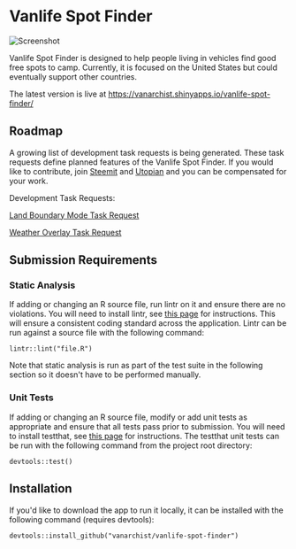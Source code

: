 # Vanlife Spot Finder

![Screenshot](https://i.imgur.com/SeV2dgU.jpg)

Vanlife Spot Finder is designed to help people living in vehicles find good free spots to camp. Currently, it is focused on the United States but could eventually support other countries.

The latest version is live at https://vanarchist.shinyapps.io/vanlife-spot-finder/

## Roadmap

A growing list of development task requests is being generated. These task requests define planned features of the Vanlife Spot Finder. If you would like to contribute, join [Steemit](https://www.steemit.com) and [Utopian](https://utopian.io) and you can be compensated for your work.

Development Task Requests:

[Land Boundary Mode Task Request](https://steemit.com/utopian-io/@vanarchist/vanlife-spot-finder-land-boundary-mode-task-request)

[Weather Overlay Task Request](https://steemit.com/utopian-io/@vanarchist/vanlife-spot-finder-weather-overlay-task-request)

## Submission Requirements

### Static Analysis
If adding or changing an R source file, run lintr on it and ensure there are no violations. You will need to install lintr, see [this page](https://github.com/jimhester/lintr) for instructions. This will ensure a consistent coding standard across the application. Lintr can be run against a source file with the following command:

```
lintr::lint("file.R")
```
Note that static analysis is run as part of the test suite in the following section so it doesn't have to be performed manually.

### Unit Tests
If adding or changing an R source file, modify or add unit tests as appropriate and ensure that all tests pass prior to submission. You will need to install testthat, see [this page](https://github.com/r-lib/testthat) for instructions. The testthat unit tests can be run with the following command from the project root directory:

```
devtools::test()
```

## Installation
If you'd like to download the app to run it locally, it can be installed with the following command (requires devtools):

```
devtools::install_github("vanarchist/vanlife-spot-finder")
```
